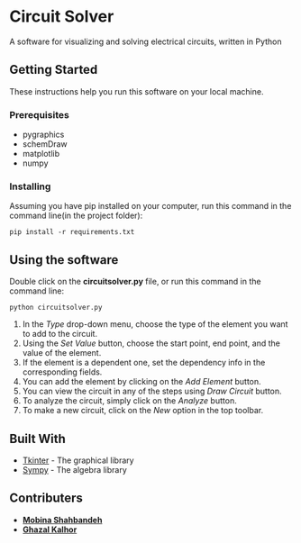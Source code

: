 # Circuit Solver

A software for visualizing and solving electrical circuits, written in Python

## Getting Started

These instructions help you run this software on your local machine.

### Prerequisites

* pygraphics
* schemDraw
* matplotlib
* numpy

### Installing

Assuming you have pip installed on your computer, run this command in the command line(in the project folder):

```
pip install -r requirements.txt
```

## Using the software

Double click on the **circuitsolver.py** file, or run this command in the command line:

```
python circuitsolver.py
```

1. In the _Type_ drop-down menu, choose the type of the element you want to add to the circuit.
2. Using the _Set Value_ button, choose the start point, end point, and the value of the element.
3. If the element is a dependent one, set the dependency info in the corresponding fields.
4. You can add the element by clicking on the _Add Element_ button.
5. You can view the circuit in any of the steps using _Draw Circuit_ button.
6. To analyze the circuit, simply click on the _Analyze_ button.
7. To make a new circuit, click on the _New_ option in the top toolbar.

## Built With

* [Tkinter](https://github.com/python/cpython/tree/3.8/Lib/tkinter) - The graphical library
* [Sympy](https://www.sympy.org/en/index.html) - The algebra library

## Contributers

* [**Mobina Shahbandeh**](https://github.com/mobinashb)
* [**Ghazal Kalhor**](https://github.com/kalhorghazal)

